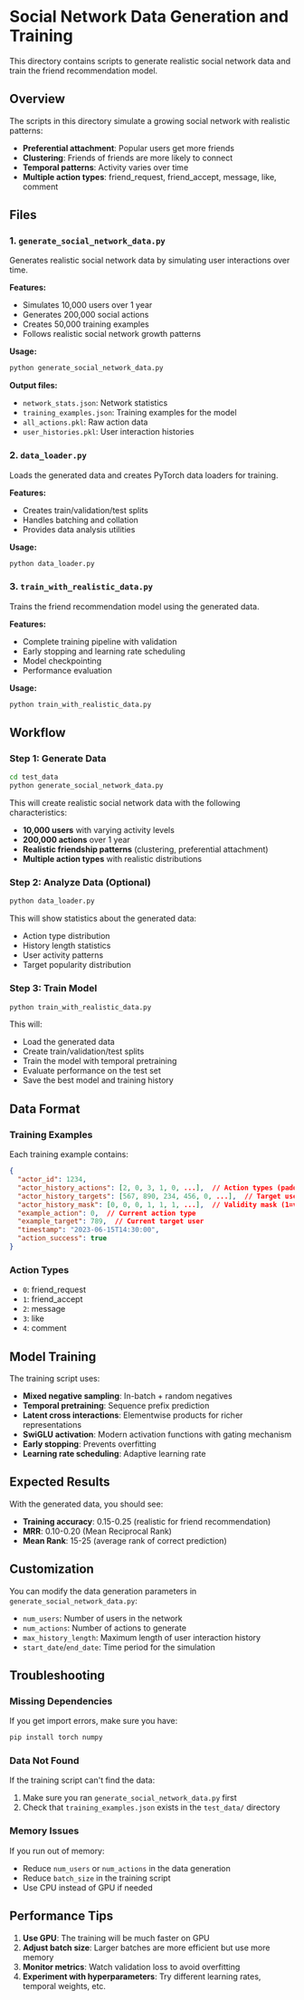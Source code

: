 # Social Network Data Generation and Training

This directory contains scripts to generate realistic social network data and train the friend recommendation model.

## Overview

The scripts in this directory simulate a growing social network with realistic patterns:
- **Preferential attachment**: Popular users get more friends
- **Clustering**: Friends of friends are more likely to connect
- **Temporal patterns**: Activity varies over time
- **Multiple action types**: friend_request, friend_accept, message, like, comment

## Files

### 1. `generate_social_network_data.py`
Generates realistic social network data by simulating user interactions over time.

**Features:**
- Simulates 10,000 users over 1 year
- Generates 200,000 social actions
- Creates 50,000 training examples
- Follows realistic social network growth patterns

**Usage:**
```bash
python generate_social_network_data.py
```

**Output files:**
- `network_stats.json`: Network statistics
- `training_examples.json`: Training examples for the model
- `all_actions.pkl`: Raw action data
- `user_histories.pkl`: User interaction histories

### 2. `data_loader.py`
Loads the generated data and creates PyTorch data loaders for training.

**Features:**
- Creates train/validation/test splits
- Handles batching and collation
- Provides data analysis utilities

**Usage:**
```bash
python data_loader.py
```

### 3. `train_with_realistic_data.py`
Trains the friend recommendation model using the generated data.

**Features:**
- Complete training pipeline with validation
- Early stopping and learning rate scheduling
- Model checkpointing
- Performance evaluation

**Usage:**
```bash
python train_with_realistic_data.py
```

## Workflow

### Step 1: Generate Data
```bash
cd test_data
python generate_social_network_data.py
```

This will create realistic social network data with the following characteristics:
- **10,000 users** with varying activity levels
- **200,000 actions** over 1 year
- **Realistic friendship patterns** (clustering, preferential attachment)
- **Multiple action types** with realistic distributions

### Step 2: Analyze Data (Optional)
```bash
python data_loader.py
```

This will show statistics about the generated data:
- Action type distribution
- History length statistics
- User activity patterns
- Target popularity distribution

### Step 3: Train Model
```bash
python train_with_realistic_data.py
```

This will:
- Load the generated data
- Create train/validation/test splits
- Train the model with temporal pretraining
- Evaluate performance on the test set
- Save the best model and training history

## Data Format

### Training Examples
Each training example contains:
```json
{
  "actor_id": 1234,
  "actor_history_actions": [2, 0, 3, 1, 0, ...],  // Action types (padded)
  "actor_history_targets": [567, 890, 234, 456, 0, ...],  // Target user IDs (padded)
  "actor_history_mask": [0, 0, 0, 1, 1, 1, ...],  // Validity mask (1=valid, 0=padding)
  "example_action": 0,  // Current action type
  "example_target": 789,  // Current target user
  "timestamp": "2023-06-15T14:30:00",
  "action_success": true
}
```

### Action Types
- `0`: friend_request
- `1`: friend_accept
- `2`: message
- `3`: like
- `4`: comment

## Model Training

The training script uses:
- **Mixed negative sampling**: In-batch + random negatives
- **Temporal pretraining**: Sequence prefix prediction
- **Latent cross interactions**: Elementwise products for richer representations
- **SwiGLU activation**: Modern activation functions with gating mechanism
- **Early stopping**: Prevents overfitting
- **Learning rate scheduling**: Adaptive learning rate

## Expected Results

With the generated data, you should see:
- **Training accuracy**: 0.15-0.25 (realistic for friend recommendation)
- **MRR**: 0.10-0.20 (Mean Reciprocal Rank)
- **Mean Rank**: 15-25 (average rank of correct prediction)

## Customization

You can modify the data generation parameters in `generate_social_network_data.py`:
- `num_users`: Number of users in the network
- `num_actions`: Number of actions to generate
- `max_history_length`: Maximum length of user interaction history
- `start_date`/`end_date`: Time period for the simulation

## Troubleshooting

### Missing Dependencies
If you get import errors, make sure you have:
```bash
pip install torch numpy
```

### Data Not Found
If the training script can't find the data:
1. Make sure you ran `generate_social_network_data.py` first
2. Check that `training_examples.json` exists in the `test_data/` directory

### Memory Issues
If you run out of memory:
- Reduce `num_users` or `num_actions` in the data generation
- Reduce `batch_size` in the training script
- Use CPU instead of GPU if needed

## Performance Tips

1. **Use GPU**: The training will be much faster on GPU
2. **Adjust batch size**: Larger batches are more efficient but use more memory
3. **Monitor metrics**: Watch validation loss to avoid overfitting
4. **Experiment with hyperparameters**: Try different learning rates, temporal weights, etc. 
